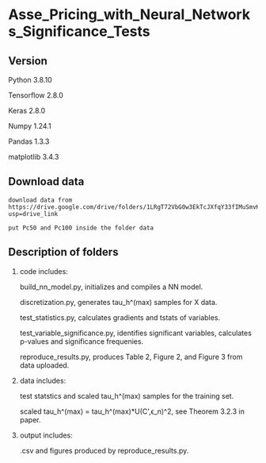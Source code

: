# Asse_Pricing_with_Neural_Networks_Significance_Tests

## Version

Python 3.8.10

Tensorflow 2.8.0

Keras 2.8.0

Numpy 1.24.1

Pandas 1.3.3

matplotlib 3.4.3

## Download data

    download data from https://drive.google.com/drive/folders/1LRgT72VbG0w3EkTcJXfqY33fIMuSmvKX?usp=drive_link

    put Pc50 and Pc100 inside the folder data

## Description of folders     

1. code includes:

    build_nn_model.py, initializes and compiles a NN model.

    discretization.py, generates tau_h^(max) samples for X data.

    test_statistics.py, calculates gradients and tstats of variables.

    test_variable_significance.py, identifies significant variables, calculates p-values and significance frequenies.

    reproduce_results.py, produces Table 2, Figure 2, and Figure 3 from data uploaded.

2. data includes:

    test statstics and scaled tau_h^(max) samples for the training set.

    scaled tau_h^(max) = tau_h^(max)*U(C',ϵ_n)^2, see Theorem 3.2.3 in paper.

3. output includes:

    .csv and figures produced by reproduce_results.py.
